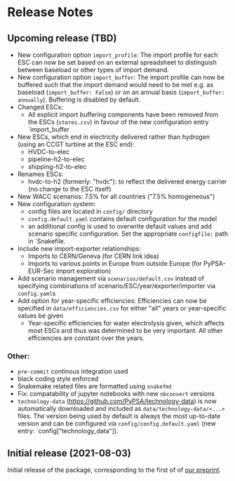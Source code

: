 <!--
SPDX-FileCopyrightText: 2021 Johannes Hampp
SPDX-License-Identifier: CC-BY-4.0
-->

# Release Notes

## Upcoming release (TBD)

* New configuration option `import_profile`: The import profile for each ESC can now be set based on an
    external spreadsheet to distinguish between baseload or other types of import demand.
* New configuration option `import_buffer`: The import profile can now be buffered such that the import
    demand would need to be met e.g. as baseload (`import_buffer: False`) or on an annual basis 
    (`import_buffer: annually`).
    Buffering is disabled by default.
* Changed ESCs:
    + All explicit import buffering components have been removed from the ESCs (`stores.csv`) in favour 
      of the new configuration entry `import_buffer
* New ESCs, which end in electricity delivered rather than hydrogen (using an CCGT turbine at the ESC end):
    + HVDC-to-elec
    + pipeline-h2-to-elec
    + shipping-h2-to-elec
* Renames ESCs:
    + hvdc-to-h2 (formerly: "hvdc"): to reflect the delivered energy carrier
    (no change to the ESC itself)
* New WACC scenarios: 7.5% for all countries ("7.5% homogeneous")
* New configuration system:
    + config files are located in `config/` directory
    + `config.default.yaml` contains default configuration for the model
    + an additional config is used to overwrite default values and add scenario specific configuration.
      Set the appropriate `configfile:` path in `Snakefile.
* Include new import-exporter relationships:
    + Imports to CERN/Geneva (for CERN link idea)
    + Imports to various points in Europe from outside Europe (for PyPSA-EUR-Sec import exploration)
* Add scenario management via `scenarios/default.csv` instead of specifying combinations of scenario/ESC/year/exporter/importer via `config.yaml`s
* Add option for year-specific efficiencies: Efficiencies can now be specified in `data/efficiencies.csv` for either "all" years or year-specific values be given
  * Year-specific efficiencies for water electrolysis given, which affects most ESCs and thus was determined to be very important.
    All other efficiencies are constant over the years.

### Other:

* `pre-commit` continous integration used
* black coding style enforced
* Snakemake related files are formatted using `snakefmt`
* Fix: compatability of jupyter notebooks with new `nbconvert` versions
* `technology-data` (https://github.com/PyPSA/technology-data) is now automatically downloaded and included
  as `data/technology-data/<...>` files. The version being used by default is always the most up-to-date version
  and can be configured via `config/config.default.yaml` (new entry: `config["technology_data"]).

## Initial release (2021-08-03)

Initial release of the package, corresponding to the first of of [our preprint](https://arxiv.org/abs/2107.01092).
